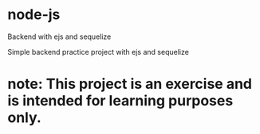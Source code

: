 # node-js
Backend with ejs and sequelize

Simple backend practice project with ejs and sequelize

# note: This project is an exercise and is intended for learning purposes only.
